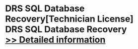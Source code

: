 # DRS SQL Database Recovery[Technician License]<br />DRS SQL Database Recovery<br />[>> Detailed information](https://secure.shareit.com/shareit/product.html?productid=301004385&affiliateid=200057808)